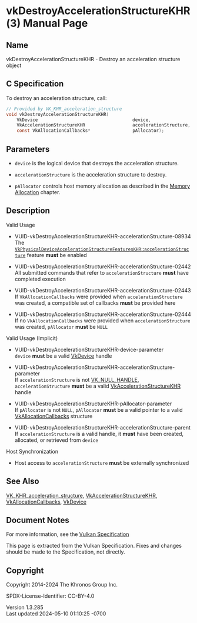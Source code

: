 # vkDestroyAccelerationStructureKHR(3) Manual Page

## Name

vkDestroyAccelerationStructureKHR - Destroy an acceleration structure
object



## <a href="#_c_specification" class="anchor"></a>C Specification

To destroy an acceleration structure, call:

``` c
// Provided by VK_KHR_acceleration_structure
void vkDestroyAccelerationStructureKHR(
    VkDevice                                    device,
    VkAccelerationStructureKHR                  accelerationStructure,
    const VkAllocationCallbacks*                pAllocator);
```

## <a href="#_parameters" class="anchor"></a>Parameters

- `device` is the logical device that destroys the acceleration
  structure.

- `accelerationStructure` is the acceleration structure to destroy.

- `pAllocator` controls host memory allocation as described in the <a
  href="https://registry.khronos.org/vulkan/specs/1.3-extensions/html/vkspec.html#memory-allocation"
  target="_blank" rel="noopener">Memory Allocation</a> chapter.

## <a href="#_description" class="anchor"></a>Description

Valid Usage

- <a
  href="#VUID-vkDestroyAccelerationStructureKHR-accelerationStructure-08934"
  id="VUID-vkDestroyAccelerationStructureKHR-accelerationStructure-08934"></a>
  VUID-vkDestroyAccelerationStructureKHR-accelerationStructure-08934  
  The <a
  href="https://registry.khronos.org/vulkan/specs/1.3-extensions/html/vkspec.html#features-accelerationStructure"
  target="_blank"
  rel="noopener"><code>VkPhysicalDeviceAccelerationStructureFeaturesKHR</code>::<code>accelerationStructure</code></a>
  feature **must** be enabled

- <a
  href="#VUID-vkDestroyAccelerationStructureKHR-accelerationStructure-02442"
  id="VUID-vkDestroyAccelerationStructureKHR-accelerationStructure-02442"></a>
  VUID-vkDestroyAccelerationStructureKHR-accelerationStructure-02442  
  All submitted commands that refer to `accelerationStructure` **must**
  have completed execution

- <a
  href="#VUID-vkDestroyAccelerationStructureKHR-accelerationStructure-02443"
  id="VUID-vkDestroyAccelerationStructureKHR-accelerationStructure-02443"></a>
  VUID-vkDestroyAccelerationStructureKHR-accelerationStructure-02443  
  If `VkAllocationCallbacks` were provided when `accelerationStructure`
  was created, a compatible set of callbacks **must** be provided here

- <a
  href="#VUID-vkDestroyAccelerationStructureKHR-accelerationStructure-02444"
  id="VUID-vkDestroyAccelerationStructureKHR-accelerationStructure-02444"></a>
  VUID-vkDestroyAccelerationStructureKHR-accelerationStructure-02444  
  If no `VkAllocationCallbacks` were provided when
  `accelerationStructure` was created, `pAllocator` **must** be `NULL`

Valid Usage (Implicit)

- <a href="#VUID-vkDestroyAccelerationStructureKHR-device-parameter"
  id="VUID-vkDestroyAccelerationStructureKHR-device-parameter"></a>
  VUID-vkDestroyAccelerationStructureKHR-device-parameter  
  `device` **must** be a valid [VkDevice](https://registry.khronos.org/vulkan/specs/1.3-extensions/man/html/VkDevice.html) handle

- <a
  href="#VUID-vkDestroyAccelerationStructureKHR-accelerationStructure-parameter"
  id="VUID-vkDestroyAccelerationStructureKHR-accelerationStructure-parameter"></a>
  VUID-vkDestroyAccelerationStructureKHR-accelerationStructure-parameter  
  If `accelerationStructure` is not
  [VK_NULL_HANDLE](https://registry.khronos.org/vulkan/specs/1.3-extensions/man/html/VK_NULL_HANDLE.html), `accelerationStructure`
  **must** be a valid
  [VkAccelerationStructureKHR](https://registry.khronos.org/vulkan/specs/1.3-extensions/man/html/VkAccelerationStructureKHR.html) handle

- <a href="#VUID-vkDestroyAccelerationStructureKHR-pAllocator-parameter"
  id="VUID-vkDestroyAccelerationStructureKHR-pAllocator-parameter"></a>
  VUID-vkDestroyAccelerationStructureKHR-pAllocator-parameter  
  If `pAllocator` is not `NULL`, `pAllocator` **must** be a valid
  pointer to a valid [VkAllocationCallbacks](https://registry.khronos.org/vulkan/specs/1.3-extensions/man/html/VkAllocationCallbacks.html)
  structure

- <a
  href="#VUID-vkDestroyAccelerationStructureKHR-accelerationStructure-parent"
  id="VUID-vkDestroyAccelerationStructureKHR-accelerationStructure-parent"></a>
  VUID-vkDestroyAccelerationStructureKHR-accelerationStructure-parent  
  If `accelerationStructure` is a valid handle, it **must** have been
  created, allocated, or retrieved from `device`

Host Synchronization

- Host access to `accelerationStructure` **must** be externally
  synchronized

## <a href="#_see_also" class="anchor"></a>See Also

[VK_KHR_acceleration_structure](https://registry.khronos.org/vulkan/specs/1.3-extensions/man/html/VK_KHR_acceleration_structure.html),
[VkAccelerationStructureKHR](https://registry.khronos.org/vulkan/specs/1.3-extensions/man/html/VkAccelerationStructureKHR.html),
[VkAllocationCallbacks](https://registry.khronos.org/vulkan/specs/1.3-extensions/man/html/VkAllocationCallbacks.html),
[VkDevice](https://registry.khronos.org/vulkan/specs/1.3-extensions/man/html/VkDevice.html)

## <a href="#_document_notes" class="anchor"></a>Document Notes

For more information, see the <a
href="https://registry.khronos.org/vulkan/specs/1.3-extensions/html/vkspec.html#vkDestroyAccelerationStructureKHR"
target="_blank" rel="noopener">Vulkan Specification</a>

This page is extracted from the Vulkan Specification. Fixes and changes
should be made to the Specification, not directly.

## <a href="#_copyright" class="anchor"></a>Copyright

Copyright 2014-2024 The Khronos Group Inc.

SPDX-License-Identifier: CC-BY-4.0

Version 1.3.285  
Last updated 2024-05-10 01:10:25 -0700
